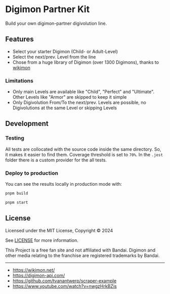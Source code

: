 # Digimon Partner Kit

Build your own digimon-partner digivolution line.

## Features

- Select your starter Digimon (Child- or Adult-Level)
- Select the next/prev. Level from the line
- Chose from a huge library of Digimon (over 1300 Digimons), thanks to [wikimon](https://wikimon.net) 


### Limitations

- Only main Levels are available like "Child", "Perfect" and "Ultimate". Other Levels like "Armor" are skipped to keep it simple
- Only Digivolution From/To the next/prev. Levels are possible, no Digivolutions at the same Level or skipping Levels



## Development

### Testing

All tests are collocated with the source code inside the same directory. So, it makes it easier to find them. Coverage threshold is set to `70%`. In the `.jest` folder there is a custom provider for the all tests.

### Deploy to production

You can see the results locally in production mode with:

```bash
pnpm build
```

```bash
pnpm start
```

## License

Licensed under the MIT License, Copyright © 2024

See [LICENSE](LICENSE) for more information.

This Project is a free fan site and not affiliated with Bandai.
Digimon and other media relating to the franchise are registered trademarks by Bandai.

---

- https://wikimon.net/
- https://digimon-api.com/
- https://github.com/tvanantwerp/scraper-example
- https://www.youtube.com/watch?v=nwgzHrkBZis
